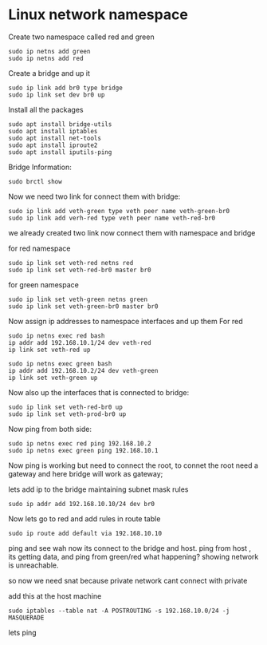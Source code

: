 # Linux network namespace

Create two namespace called red and green
```
sudo ip netns add green 
sudo ip netns add red
```
Create a bridge and up it
```
sudo ip link add br0 type bridge
sudo ip link set dev br0 up
```
Install all the packages
```
sudo apt install bridge-utils
sudo apt install iptables
sudo apt install net-tools
sudo apt install iproute2
sudo apt install iputils-ping
```
Bridge Information:
```
sudo brctl show
```
Now we need two link for connect them with bridge:
```
sudo ip link add veth-green type veth peer name veth-green-br0
sudo ip link add verh-red type veth peer name veth-red-br0
```
we already created two link now connect them with namespace and bridge

for red namespace
```
sudo ip link set veth-red netns red
sudo ip link set veth-red-br0 master br0
```
for green namespace
```
sudo ip link set veth-green netns green
sudo ip link set veth-green-br0 master br0
```
Now assign ip addresses to namespace interfaces and up them
For red
```
sudo ip netns exec red bash
ip addr add 192.168.10.1/24 dev veth-red
ip link set veth-red up
```

```
sudo ip netns exec green bash
ip addr add 192.168.10.2/24 dev veth-green
ip link set veth-green up
```
Now also up the interfaces that is connected to bridge:
```
sudo ip link set veth-red-br0 up
sudo ip link set veth-prod-br0 up
```
Now ping from both side:
```
sudo ip netns exec red ping 192.168.10.2
sudo ip netns exec green ping 192.168.10.1
```
Now ping is working but need to connect the root,
to connet the root need a gateway and here bridge will work as gateway;

lets add ip to the bridge maintaining subnet mask rules
```
sudo ip addr add 192.168.10.10/24 dev br0
```
Now lets go to red and add rules in route table
```
sudo ip route add default via 192.168.10.10
```
ping and see wah now its connect to the bridge and host.
ping from host , its getting data, and ping from green/red what happening? showing
network is unreachable.

so now we need snat because private network cant connect with private

add this at the host machine
```
sudo iptables --table nat -A POSTROUTING -s 192.168.10.0/24 -j MASQUERADE
```
lets ping

